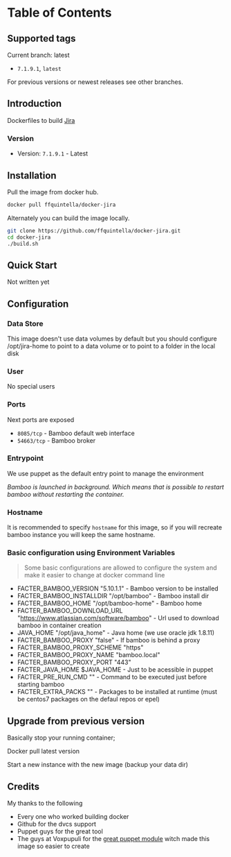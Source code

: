 # Table of Contents


## Supported tags

Current branch: latest

*  `7.1.9.1`, `latest`

For previous versions or newest releases see other branches.

## Introduction


Dockerfiles to build [Jira](https://www.atlassian.com/software/jira)


### Version

* Version: `7.1.9.1` - Latest


## Installation

Pull the image from docker hub.

```bash
docker pull ffquintella/docker-jira
```

Alternately you can build the image locally.

```bash
git clone https://github.com/ffquintella/docker-jira.git
cd docker-jira
./build.sh
```

## Quick Start

Not written yet


## Configuration

### Data Store

This image doesn't use data volumes by default but you should configure /opt/jira-home to point to a data volume or to point to a folder in the local disk

### User

No special users

### Ports

Next ports are exposed

* `8085/tcp` - Bamboo default web interface
* `54663/tcp` - Bamboo broker


### Entrypoint

We use puppet as the default entry point to manage the environment

*Bamboo is launched in background. Which means that is possible to restart bamboo without restarting the container.*

### Hostname

It is recommended to specify `hostname` for this image, so if you will recreate bamboo instance you will keep the same hostname.

### Basic configuration using Environment Variables

> Some basic configurations are allowed to configure the system and make it easier to change at docker command line

- FACTER_BAMBOO_VERSION "5.10.1.1" - Bamboo version to be installed
- FACTER_BAMBOO_INSTALLDIR "/opt/bamboo" - Bamboo install dir
- FACTER_BAMBOO_HOME "/opt/bamboo-home" - Bamboo home
- FACTER_BAMBOO_DOWNLOAD_URL "https://www.atlassian.com/software/bamboo" - Url used to download bamboo in container creation
- JAVA_HOME "/opt/java_home" - Java home (we use oracle jdk 1.8.11)
- FACTER_BAMBOO_PROXY "false" - If bamboo is behind a proxy
- FACTER_BAMBOO_PROXY_SCHEME "https"
- FACTER_BAMBOO_PROXY_NAME "bamboo.local"
- FACTER_BAMBOO_PROXY_PORT "443"
- FACTER_JAVA_HOME $JAVA_HOME - Just to be acessible in puppet
- FACTER_PRE_RUN_CMD "" - Command to be executed just before starting bamboo
- FACTER_EXTRA_PACKS "" - Packages to be installed at runtime (must be centos7 packages on the defaul repos or epel)


## Upgrade from previous version

Basically stop your running container;

Docker pull latest version

Start a new instance with the new image (backup your data dir)

## Credits

My thanks to the following

- Every one who worked building docker
- Github for the dvcs support
- Puppet guys for the great tool
- The guys at Voxpupuli for the [great puppet module](https://github.com/voxpupuli/puppet-jira) witch made this image so easier to create
